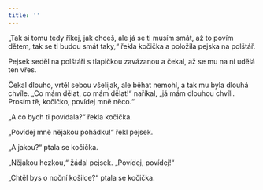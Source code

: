 ```yaml
---
title: ''
---
```


„Tak si tomu tedy říkej, jak chceš, ale já se ti musím smát, až to povím dětem, tak se ti budou smát taky,“ řekla kočička a položila pejska na polštář.

Pejsek seděl na polštáři s tlapičkou zavázanou a čekal, až se mu na ní udělá ten vřes.

Čekal dlouho, vrtěl sebou všelijak, ale běhat nemohl, a tak mu byla dlouhá chvíle. „Co mám dělat, co mám dělat!“ naříkal, „já mám dlouhou chvíli. Prosím tě, kočičko, povídej mně něco.“

„A co bych ti povídala?“ řekla kočička.

„Povídej mně nějakou pohádku!“ řekl pejsek.

„A jakou?“ ptala se kočička.

„Nějakou hezkou,“ žádal pejsek. „Povídej, povídej!“

„Chtěl bys o noční košilce?“ ptala se kočička.
